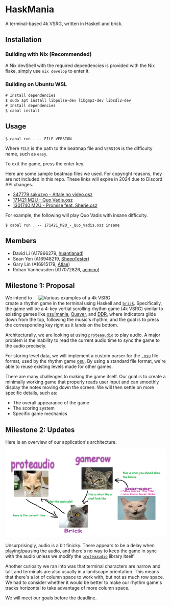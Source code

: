 # HaskMania

A terminal-based 4k VSRG, written in Haskell and brick.

## Installation

### Building with Nix (Recommended)

A Nix devShell with the required dependencies is provided with the Nix flake, simply use `nix develop` to enter it.

### Building on Ubuntu WSL

```shell
# Install dependencies
$ sudo apt install libpulse-dev libgmp3-dev libsdl2-dev
# Install dependencies
$ cabal install
```

## Usage

```shell
$ cabal run . -- FILE VERSION
```

Where `FILE` is the path to the beatmap file and `VERSION` is the difficulty name, such as `easy`.

To exit the game, press the enter key.

Here are some sample beatmap files we used. For copyright reasons, they are not included in this repo. These links will expire in 2024 due to Discord API changes.

- [347779 sakuzyo - Altale no video.osz](https://cdn.discordapp.com/attachments/1157417217865023559/1185268918777024633/347779_sakuzyo_-_Altale_no_video.osz)
- [171421 M2U - Quo Vadis.osz](https://cdn.discordapp.com/attachments/1157417217865023559/1185268920253423686/171421_M2U_-_Quo_Vadis.osz)
- [1301740 M2U - Promise feat. Sherie.osz](https://cdn.discordapp.com/attachments/1157417217865023559/1185286890862162050/1301740_M2U_-_Promise_feat._Sherie.osz)

For example, the following will play Quo Vadis with insane difficulty.

```shell
$ cabal run . -- 171421_M2U_-_Quo_Vadis.osz insane
```

## Members

- David Li (A17966279, [huantianad](https://github.com/huantianad))
- Sean Yen (A16948219, [SheepTester](https://github.com/SheepTester))
- Gary Lin (A16915179, [Atlae](https://github.com/Atlae))
- Rohan Vanheusden (A17072826, [aemino](https://github.com/aemino))

## Milestone 1: Proposal

<img
  src="https://repository-images.githubusercontent.com/123398967/40a2f200-be6f-11eb-9255-25474eebac8a"
  alt="Various examples of a 4k VSRG"
  width="400"
  align="right"
/>

We intend to create a rhythm game in the terminal using Haskell and [`brick`][brick]. Specifically, the game will be a 4-key vertial scrolling rhythm game (4k VSRG) similar to existing games like [osu!mania][osu], [Quaver][quaver], and [DDR][ddr], where indicators glide down from the top, following the music's rhythm, and the goal is to press the corresponding key right as it lands on the bottom.

Architecturally, we are looking at using [`proteaaudio`][proteaaudio] to play audio. A major problem is the inability to read the current audio time to sync the game to the audio precisely.

For storing level data, we will implement a custom parser for the [`.osu`][osufile] file format, used by the rhythm game [osu][osu]. By using a standard file format, we're able to reuse existing levels made for other games.

There are many challenges to making the game itself. Our goal is to create a minimally working game that properly reads user input and can smoothly display the notes moving down the screen. We will then settle on more specific details, such as:

- The overall appearance of the game
- The scoring system
- Specific game mechanics
<!-- More description of how the game might work or looks in general? Maybe a better description of 4k in the first paragraph. Scoring system? -->

[brick]: https://hackage.haskell.org/package/brick
[proteaaudio]: https://hackage.haskell.org/package/proteaaudio
[osufile]: https://osu.ppy.sh/wiki/en/Client/File_formats/osu_%28file_format%29
[osu]: https://en.wikipedia.org/wiki/Osu!
[quaver]: https://quavergame.com/
[ddr]: https://en.wikipedia.org/wiki/Dance_Dance_Revolution

## Milestone 2: Updates

<!-- Prompt: What is the architecture of your application (the key components)? -->

Here is an overview of our application's architecture.

![Architecture diagram](./docs/architecture.png)

<!-- Prompt: What challenges (if any) did you have so far and how did you solve them? -->

Unsurprisingly, audio is a bit finicky. There appears to be a delay when playing/pausing the audio, and there's no way to keep the game in sync with the audio unless we modify the [`proteaaudio`][proteaaudio] library itself.

Another curiosity we ran into was that terminal characters are narrow and tall, and terminals are also usually in a landscape orientation. This means that there's a lot of column space to work with, but not as much row space. We had to consider whether it would be better to make our rhythm game's tracks horizontal to take advantage of more column space.

<!-- Prompt: Do you expect to meet your goals until the deadline? -->

We will meet our goals before the deadline.

<!-- Prompt: If not, how will you modify your goals? -->
